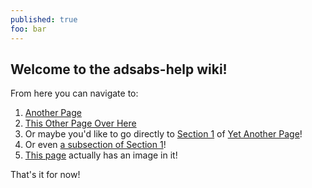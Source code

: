 ```yaml
---
published: true
foo: bar
---
```


## Welcome to the adsabs-help wiki!

From here you can navigate to:

1. [Another Page](Another_Page.md)
1. [This Other Page Over Here](This_Other_Page_Over_Here.md)
1. Or maybe you'd like to go directly to [Section 1](Yet_Another_Page.md#this-is-section-1) of [Yet Another Page](Yet_Another_Page.md)!
1. Or even [a subsection of Section 1](Yet_Another_Page.md#this-is-a-sub-section-of-section-1)!
1. [This page](Image_Page.md) actually has an image in it!

That's it for now!
